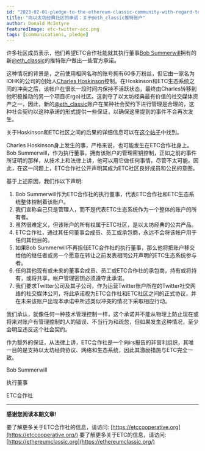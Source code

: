 ```yaml
---
id: "2023-02-01-pledge-to-the-ethereum-classic-community-with-regard-to-the-eth_classic-twitter-account-cn"
title: "向以太坊经典社区的承诺：关于@eth_classic推特账户"
author: Donald McIntyre
featuredImage: etc-twitter-acc.png
tags: [communications, pledge]
---
```


许多社区成员表示，他们希望ETC合作社能就其执行董事[Bob Summerwill](https://etccooperative.org/people)拥有的新[@eth_classic](https://twitter.com/eth_classic)的推特账户做出一些官方承诺。

这种情况的背景是，之前使用相同名称的账号拥有60多万粉丝，但它由一家名为IOHK的公司的创始人[Charles Hoskinson](https://iohk.io/en/team/charles-hoskinson)控制。在Hoskinson和ETC生态系统之间的冲突之后，该帐户在很长一段时间内保持不活跃状态，最终由Charles转移到他积极推动的另一个项目(Ergo)社区。这剥夺了以太坊经典最有价值的社交媒体资产之一，因此，新的[@eth_classic](https://twitter.com/eth_classic)账户在某种社会契约下进行管理是合理的，这种社会契约以这种承诺的形式提供一些保证，以确保这里提到的事件不会再次发生。

关于Hoskinson和ETC社区之间的后果的详细信息可以在[这个帖子](https://iohk.io/en/team/charles-hoskinson)中找到。

Charles Hoskinson身上发生的事，严格来说，也可能发生在ETC合作社身上。Bob Summerwill，作为执行董事，拥有该账户的管理密钥控制，正如之前的事件所证明的那样，从技术上和法律上讲，他可以用它做任何事情，尽管不太可能。因此，在这一问题上，ETC合作社公开声明其成为ETC社区良好成员和公民的意图。

基于上述原因，我们作以下声明:

1. Bob Summerwill作为ETC合作社的执行董事，代表ETC合作社和ETC生态系统整体控制着该账户。
2. 我们宣称自己只是管理人，而不是代表ETC生态系统作为一个整体的账户的所有者。
3. 虽然很难定义，但该账户的所有权属于ETC社区，是以太坊经典的公共产品。
4. ETC合作社，通过其任何董事会成员、员工或承包商，永远不会将该帐户用于任何其他目的。
5. 如果Bob Summerwill不再担任ETC合作社的执行董事，那么他将把账户移交给他的继任者或另一个愿意在转让之前发表相同公开声明的ETC生态系统参与者。
6. 任何其他现有或未来的董事会成员、员工或ETC合作社的承包商，持有或将持有，或将共享，帐户管理密钥必须遵守此承诺。
7. 我们要求Twitter公司及其子公司，作为运营Twitter账户所在的Twitter社交网络的社交媒体公司，将此承诺视为ETC合作社和ETC社区之间的正式协议，并在未来该账户出现本承诺中所述类似冲突的情况下采取相应行动。

我们承认，就像任何一种技术管理控制一样，这个承诺并不能从物理上防止现在或将来对账户有管理控制的人的错误、不当行为和疏忽，但如果发生这种情况，至少会明显违反这个社会契约。

作为额外的保证，从法律上讲，ETC合作社是一个向irs报告的非营利组织，其唯一目的是支持以太坊经典协议、网络和生态系统，因此其激励措施与ETC完全一致。

Bob Summerwill

执行董事

ETC合作社

---

**感谢您阅读本期文章!**

要了解更多关于ETC合作社的信息，请访问:  [https://etccooperative.org](https://etccooperative.org/)
要了解更多关于ETC的信息，请访问:  [https://ethereumclassic.org](https://ethereumclassic.org/)
